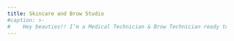 ```yaml
---
title: Skincare and Brow Studio
#caption: >-
#    Hey beauties!! I’m a Medical Technician & Brow Technician ready to provide services that includes customized facials according to your skin concerns, also Dermaplaning, #Microdermabrasion, eyebrow shaping, tinting, brow lamination, Lash lift, waxing & much more!! .
---
```

